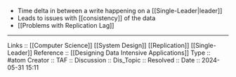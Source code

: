 - Time delta in between a write happening on a [[Single-Leader|leader]]
- Leads to issues with [[consistency]] of the data
- [[Problems with Replication Lag]]
---
Links :: [[Computer Science]] [[System Design]] [[Replication]] [[Single-Leader]]
Reference :: [[Designing Data Intensive Applications]]
Type :: #atom
Creator ::
TAF ::
Discussion ::
Dis_Topic :: 
Resolved ::
Date :: 2024-05-31 15:11
